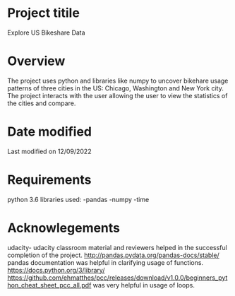 # Project titile
Explore US Bikeshare Data


# Overview
The project uses python  and libraries like numpy to uncover bikehare usage patterns of three cities in the US: Chicago, Washington and New York city. The project interacts with the user allowing the user to view the statistics of the cities and compare.


# Date modified
Last modified on 12/09/2022

# Requirements
python 3.6 
libraries used:
 -pandas 
 -numpy
 -time

# Acknowlegements
udacity- udacity classroom material and reviewers helped in the successful completion of the project.
http://pandas.pydata.org/pandas-docs/stable/  pandas documentation was helpful in clarifying usage of functions.
https://docs.python.org/3/library/ 
https://github.com/ehmatthes/pcc/releases/download/v1.0.0/beginners_python_cheat_sheet_pcc_all.pdf was very helpful in usage of loops.




